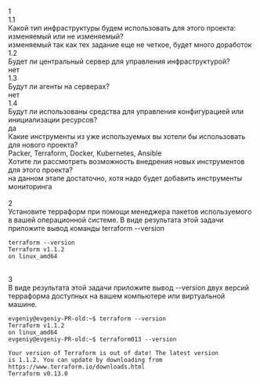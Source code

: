 1 \
    1.1 \
    Какой тип инфраструктуры будем использовать для этого проекта: изменяемый или не изменяемый? \
    изменяемый так как тех задание еще не четкое, будет много доработок \
    1.2 \
    Будет ли центральный сервер для управления инфраструктурой? \
    нет \
    1.3 \
    Будут ли агенты на серверах? \
    нет \
    1.4 \
    Будут ли использованы средства для управления конфигурацией или инициализации ресурсов? \
    да \
Какие инструменты из уже используемых вы хотели бы использовать для нового проекта? \
Packer, Terraform, Docker, Kubernetes, Ansible \
Хотите ли рассмотреть возможность внедрения новых инструментов для этого проекта? \
на данном этапе достаточно, хотя надо будет добавить инструменты мониторинга \
\
2 \
Установите терраформ при помощи менеджера пакетов используемого в вашей операционной системе. В виде результата этой задачи приложите вывод команды terraform --version
```
terraform --version
Terraform v1.1.2
on linux_amd64
```
\
3 \
В виде результата этой задачи приложите вывод --version двух версий терраформа доступных на вашем компьютере или виртуальной машине.
```
evgeniy@evgeniy-PR-old:~$ terraform --version
Terraform v1.1.2
on linux_amd64
evgeniy@evgeniy-PR-old:~$ terraform013 --version

Your version of Terraform is out of date! The latest version
is 1.1.2. You can update by downloading from https://www.terraform.io/downloads.html
Terraform v0.13.0
```